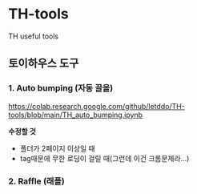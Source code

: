 # TH-tools
TH useful tools

## 토이하우스 도구

### 1. Auto bumping (자동 끌올)
https://colab.research.google.com/github/letddo/TH-tools/blob/main/TH_auto_bumping.ipynb


**수정할 것**
- 폴더가 2페이지 이상일 때
- tag때문에 무한 로딩이 걸릴 때(그런데 이건 크롬문제라...)

### 2. Raffle (래플)
